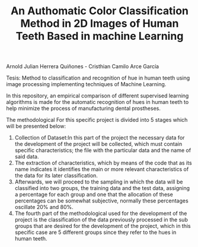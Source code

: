 <head>
	<meta name="author"  content="Arnold Julian Herrera Quiñones - 625569 Cristhian Camilo Arce García - 625577">
</head>
<header>
	<title>An Authomatic Color Classification Method in 2D Images of Human Teeth Based in machine Learning</title>
	<h1 align="center">
		<B> An Authomatic Color Classification Method in 2D Images of Human Teeth Based in machine Learning</B>
	</h1>
</header>
<body>
Arnold Julian Herrera Quiñones - Cristhian Camilo Arce García

Tesis: Method to classification and recognition of hue in human teeth using image processing implementing techniques of Machine Learning.

In this repository, an empirical comparison of different supervised learning algorithms is made for the automatic
   recognition of hues in human teeth to help minimize the process of manufacturing dental prostheses.


The methodological For this specific project is divided into 5 stages which will be presented below:
<ol type="1)">
    <li>Collection of Dataset:In this part of the project the necessary data for the development of the project will be
        collected, which must contain specific characteristics; the file with the particular data and the name of said
        data.
    </li>
    <li>The extraction of characteristics, which by means of the code that as its name indicates it identifies the main
        or more relevant characteristics of the data for its later classification.
    </li>
    <li> Afterwards, we will proceed to the sampling in which the data will be classified into two groups, the training
        data and the test data, assigning a percentage for each group and one that the allocation of these percentages
        can be somewhat subjective, normally these percentages oscillate 20% and 80%.
    </li>
    <li>The fourth part of the methodological used for the development of the project is the classification of the data
        previously processed in the sub groups that are desired for the development of the project, which in this
        specific case are 5 different groups since they refer to the hues in human teeth.
    </li>
</ol>
</body>
